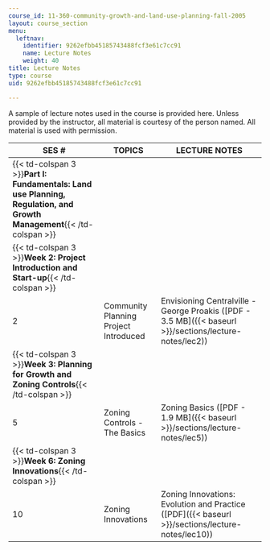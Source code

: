 ```yaml
---
course_id: 11-360-community-growth-and-land-use-planning-fall-2005
layout: course_section
menu:
  leftnav:
    identifier: 9262efbb45185743488fcf3e61c7cc91
    name: Lecture Notes
    weight: 40
title: Lecture Notes
type: course
uid: 9262efbb45185743488fcf3e61c7cc91

---
```


A sample of lecture notes used in the course is provided here. Unless provided by the instructor, all material is courtesy of the person named. All material is used with permission.

| SES # | TOPICS | LECTURE NOTES |
| --- | --- | --- |
| {{< td-colspan 3 >}}**Part I: Fundamentals: Land use Planning, Regulation, and Growth Management**{{< /td-colspan >}} |||
| {{< td-colspan 3 >}}**Week 2: Project Introduction and Start-up**{{< /td-colspan >}} |||
| 2 | Community Planning Project Introduced | Envisioning Centralville - George Proakis ([PDF - 3.5 MB]({{< baseurl >}}/sections/lecture-notes/lec2)) |
| {{< td-colspan 3 >}}**Week 3: Planning for Growth and Zoning Controls**{{< /td-colspan >}} |||
| 5 | Zoning Controls - The Basics | Zoning Basics ([PDF - 1.9 MB]({{< baseurl >}}/sections/lecture-notes/lec5)) |
| {{< td-colspan 3 >}}**Week 6: Zoning Innovations**{{< /td-colspan >}} |||
| 10 | Zoning Innovations | Zoning Innovations: Evolution and Practice ([PDF]({{< baseurl >}}/sections/lecture-notes/lec10))